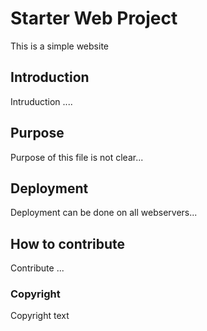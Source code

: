 # Starter Web Project

This is a simple website

## Introduction

Intruduction ....

## Purpose

Purpose of this file is not clear...

## Deployment

Deployment can be done on all webservers...

## How to contribute

Contribute ...

### Copyright

Copyright text

